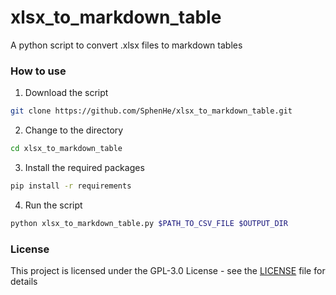 # xlsx_to_markdown_table

A python script to convert .xlsx files to markdown tables

### How to use

1. Download the script
```bash
git clone https://github.com/SphenHe/xlsx_to_markdown_table.git
```

2. Change to the directory
```bash
cd xlsx_to_markdown_table
```

3. Install the required packages
```bash
pip install -r requirements
```

4. Run the script
```bash
python xlsx_to_markdown_table.py $PATH_TO_CSV_FILE $OUTPUT_DIR
```

### License
This project is licensed under the GPL-3.0 License - see the [LICENSE](LICENSE) file for details
